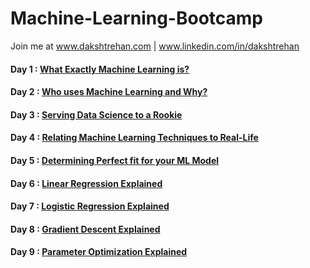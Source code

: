 # Machine-Learning-Bootcamp

Join me at www.dakshtrehan.com | www.linkedin.com/in/dakshtrehan

#### Day 1 : [What Exactly Machine Learning is?](https://medium.com/@dakshtrehan/what-exactly-machine-learning-is-1746c9d151ed)
#### Day 2 : [Who uses Machine Learning and Why?](https://medium.com/@dakshtrehan/who-uses-machine-learning-and-why-c729c689dea3)
#### Day 3 : [Serving Data Science to a Rookie](https://medium.com/towards-artificial-intelligence/serving-data-science-to-a-rookie-b03af9ea99a2)
#### Day 4 : [Relating Machine Learning Techniques to Real-Life](https://levelup.gitconnected.com/relating-machine-learning-techniques-to-real-life-4dafd626fdff)
#### Day 5 : [Determining Perfect fit for your ML Model](https://medium.com/datadriveninvestor/determining-perfect-fit-for-your-ml-model-339459eef670)
#### Day 6 : [Linear Regression Explained](https://medium.com/towards-artificial-intelligence/linear-regression-explained-f5cc85ae2c5c)
#### Day 7 : [Logistic Regression Explained](https://towardsdatascience.com/logistic-regression-explained-ef1d816ea85a)
#### Day 8 : [Gradient Descent Explained](https://towardsdatascience.com/gradient-descent-explained-9b953fc0d2c)
#### Day 9 : [Parameter Optimization Explained](https://towardsdatascience.com/parameters-optimization-explained-876561853de0)

